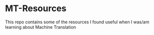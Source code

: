 # MT-Resources
This repo contains some of the resources I found useful when I was/am learning about Machine Translation
